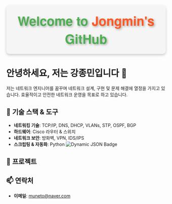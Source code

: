 <div align="center" style="background-color: #f5f5f5; padding: 20px; border-radius: 10px; box-shadow: 0 4px 8px rgba(0, 0, 0, 0.2);">
  <h1 style="font-family: 'Helvetica Neue', Arial, sans-serif; font-size: 40px; color: #4CAF50; font-weight: bolder; text-shadow: 3px 3px 6px rgba(0, 0, 0, 0.3); margin: 0;">
    Welcome to <span style="color: #FF5722;">Jongmin's</span> GitHub
  </h1>
</div>


# 안녕하세요, 저는 강종민입니다 🤗

저는 네트워크 엔지니어를 꿈꾸며 네트워크 설계, 구현 및 문제 해결에 열정을 가지고 있습니다. 효율적이고 안전한 네트워크 운영을 목표로 하고 있습니다.

## 🔧 기술 스택 & 도구
- **네트워킹 기술**: TCP/IP, DNS, DHCP, VLANs, STP, OSPF, BGP
- **하드웨어**: Cisco 라우터 & 스위치
- **네트워크 보안**: 방화벽, VPN, IDS/IPS
- **스크립팅 & 자동화**: Python
![Dynamic JSON Badge](https://img.shields.io/badge/dynamic/json)

## 🚀 프로젝트

## 📫 연락처
- **이메일**: muneto@naver.com

